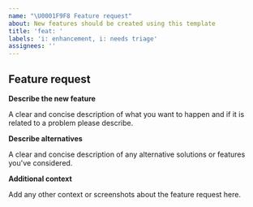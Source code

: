 ```yaml
---
name: "\U0001F9F8 Feature request"
about: New features should be created using this template
title: 'feat: '
labels: 'i: enhancement, i: needs triage'
assignees: ''
---
```


## Feature request

**Describe the new feature**

A clear and concise description of what you want to happen and if it is related to a
problem please describe.

**Describe alternatives**

A clear and concise description of any alternative solutions or features you've
considered.

**Additional context**

Add any other context or screenshots about the feature request here.
